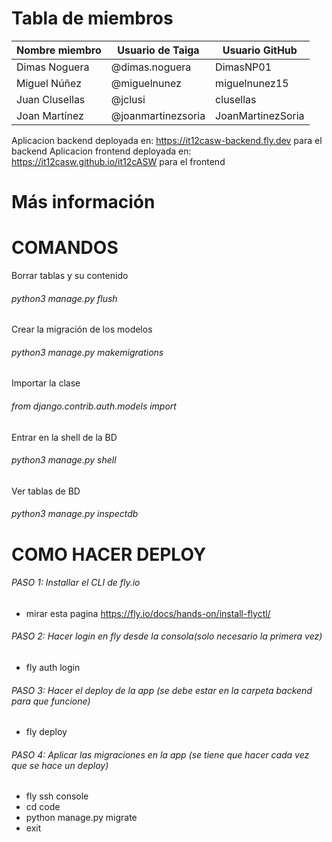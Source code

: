 # Tabla de miembros

| Nombre miembro | Usuario de Taiga | Usuario GitHub |
| ------------------------- | ------------------------- | ------------------------- |
| Dimas Noguera | @dimas.noguera | DimasNP01 |
| Miguel Núñez | @miguelnunez | miguelnunez15 |
| Juan Clusellas | @jclusi | clusellas |
| Joan Martínez | @joanmartinezsoria | JoanMartinezSoria |

Aplicacion backend deployada en: https://it12casw-backend.fly.dev para el backend
Aplicacion frontend deployada en: https://it12casw.github.io/it12cASW para el frontend
# Más información

# COMANDOS

Borrar tablas y su contenido
###### python3 manage.py flush

Crear la migración de los modelos
###### python3 manage.py makemigrations

Importar la clase
###### from django.contrib.auth.models import <clase>

Entrar en la shell de la BD
###### python3 manage.py shell

Ver tablas de BD
###### python3 manage.py inspectdb

# COMO HACER DEPLOY

###### PASO 1: Installar el CLI de fly.io
- mirar esta pagina https://fly.io/docs/hands-on/install-flyctl/ 
###### PASO 2: Hacer login en fly desde la consola(solo necesario la primera vez)
- fly auth login
###### PASO 3: Hacer el deploy de la app (se debe estar en la carpeta backend para que funcione)
- fly deploy
###### PASO 4: Aplicar las migraciones en la app (se tiene que hacer cada vez que se hace un deploy)
- fly ssh console
- cd code
- python manage.py migrate
- exit


